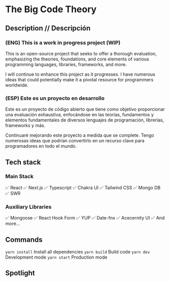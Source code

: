# The Big Code Theory

## Description // Descripción

### (ENG) This is a work in progress project (WIP)

This is an open-source project that seeks to offer a thorough evaluation, emphasizing the theories, foundations, and core elements of various programming languages, libraries, frameworks, and more.

I will continue to enhance this project as it progresses. I have numerous ideas that could potentially make it a pivotal resource for programmers worldwide.

### (ESP) Este es un proyecto en desarrollo

Este es un proyecto de código abierto que tiene como objetivo proporcionar una evaluación exhaustiva, enfocándose en las teorías, fundamentos y elementos fundamentales de diversos lenguajes de programación, librerías, frameworks y más.

Continuaré mejorando este proyecto a medida que se complete. Tengo numerosas ideas que podrían convertirlo en un recurso clave para programadores en todo el mundo.

## Tech stack

### Main Stack

✅ React
✅ Next.js
✅ Typescript
✅ Chakra UI
✅ Tailwind CSS
✅ Mongo DB
✅ SWR

### Auxiliary Libraries

✅ Mongoose
✅ React Hook Form
✅ YUP
✅ Date-fns
✅ Acecernity UI
✅ And more...

## Commands

`yarn install` Install all dependencies
`yarn build` Build code
`yarn dev` Development mode
`yarn start` Production mode

## Spotlight
